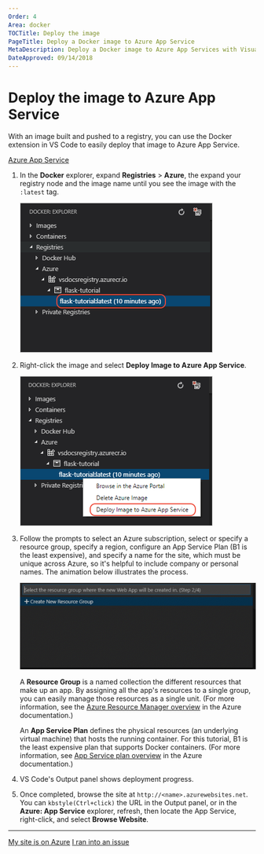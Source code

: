 ```yaml
---
Order: 4
Area: docker
TOCTitle: Deploy the image
PageTitle: Deploy a Docker image to Azure App Service
MetaDescription: Deploy a Docker image to Azure App Services with Visual Studio Code
DateApproved: 09/14/2018
---
```

# Deploy the image to Azure App Service

With an image built and pushed to a registry, you can use the Docker extension in VS Code to easily deploy that image to Azure App Service.

[Azure App Service](https://azure.microsoft.com/services/app-service/)

1. In the **Docker** explorer, expand **Registries** > **Azure**, the expand your registry node and the image name until you see the image with the `:latest` tag.

    ![Locating an image in the Docker explorer](../images/docker-extension/deploy-find-image.png)

1. Right-click the image and select **Deploy Image to Azure App Service**.

    ![Selecting the Deploy menu command](../images/docker-extension/deploy-menu.png)

1. Follow the prompts to select an Azure subscription, select or specify a resource group, specify a region, configure an App Service Plan (B1 is the least expensive), and specify a name for the site, which must be unique across Azure, so it's helpful to include company or personal names. The animation below illustrates the process.

    ![Create and Deploy](../images/docker-extension/deploy-to-app-service.gif)

    A **Resource Group** is a named collection the different resources that make up an app. By assigning all the app's resources to a single group, you can easily manage those resources as a single unit. (For more information, see the [Azure Resource Manager overview](https://docs.microsoft.com/azure/azure-resource-manager/resource-group-overview) in the Azure documentation.)

    An **App Service Plan** defines the physical resources (an underlying virtual machine) that hosts the running container. For this tutorial, B1 is the least expensive plan that supports Docker containers. (For more information, see [App Service plan overview](https://docs.microsoft.com/azure/app-service/azure-web-sites-web-hosting-plans-in-depth-overview) in the Azure documentation.)

1. VS Code's Output panel shows deployment progress.

1. Once completed, browse the site at `http://<name>.azurewebsites.net`. You can `kbstyle(Ctrl+click)` the URL in the Output panel, or in the **Azure: App Service** explorer, refresh, then locate the App Service, right-click, and select **Browse Website**.

----

<a class="tutorial-next-btn" href="/tutorials/docker-extension/tailing-logs">My site is on Azure</a> <a class="tutorial-feedback-btn" onclick="reportIssue('docker-extension', 'deploy-app')" href="javascript:void(0)">I ran into an issue</a>
